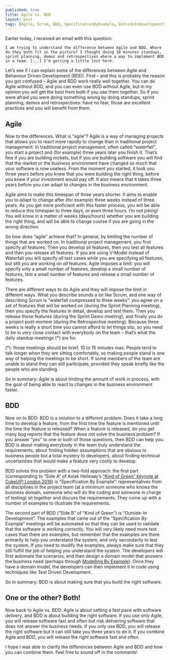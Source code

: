 ```yaml
---
published: true
title: Agile vs. BDD
layout: post
tags: [Agile, Scrum, BDD, SpecificationByExample, OutsideInDevelopment]
---
```

Earlier today, I received an email with this question:

    I am trying to understand the difference between Agile and BDD. Where do they both fit in the picture? I thought doing 10 minutes standups, sprint planning, demos and retrospectives where a way to implement BDD in a team. [...] I'm getting a little lost here.
Let’s see if I can explain some of the differences between Agile and Behaviour Driven Development (BDD). First – and this is probably the reason you got confused – Agile and BDD work really well together. You can do Agile without BDD, and you can even use BDD without Agile, but in my opinion you will get the best from both if you use them together. So if you were afraid you were doing something wrong by doing standups, sprint planning, demos and retrospectives: have no fear, those are excellent practices and you will benefit from them.

<!--more-->

## Agile

Now to the differences. What is “agile”? Agile is a way of managing projects that allows you to react more rapidly to change than in traditional project management. In traditional project management, often called “waterfall”, you start a project and (for example) three years later you finish it. That’s fine if you are building rockets, but if you are building software you will find that the market or the business environment have changed so much that your software is now useless. From the moment you started, it took you three years before you knew that you were building the right thing, before you knew if your investment would pay off. It also means that it takes three years before you can adapt to changes in the business environment.

Agile aims to make this timespan of three years shorter. It aims to enable you to adapt to change after (for example) three weeks instead of three years. As you get more proficient with this faster process, you will be able to reduce this timespan to three days, or even three hours. I’m not joking! You will know in a matter of weeks (days/hours) whether you are building the right thing, and will be able to change course if you are going in the wrong direction.

So how does “agile” achieve that? In general, by limiting the number of things that are worked on. In traditional project management, you first specify all features. Then you develop all features, then you test all features and then you release all features. If you are using V-Model instead of Waterfall you will specify all test cases while you are specifying all features, but still you are working on *all* features. Agile imposes a limit: you will specify only a small number of features, develop a small number of features, test a small number of features and release a small number of features.

There are different ways to do Agile and they will impose the limit in different ways. What you describe sounds a lot like Scrum, and one way of describing Scrum is “waterfall compressed to three weeks”: you agree on a set of features that will be worked on (during the Sprint Planning meeting), then you specify the features in detail, develop and test them. Then you release those features (during the Sprint Demo meeting), and finally you do a project post-mortem (during the Retrospective meeting). Because three weeks is really a short time you cannot afford to let things slip, so you need to be in very close contact with everybody on the team – that’s what the daily standup meetings (\*) are for.

(\*): those meetings should be brief, 10 to 15 minutes max. People tend to talk longer when they are sitting comfortably, so making people stand is one way of helping the meetings to be short. If some members of the team are unable to stand they can still participate, provided they speak briefly like the people who are standing.

So in summary: Agile is about limiting the amount of work in process, with the goal of being able to react to changes in the business environment faster.

## BDD

Now on to BDD: BDD is a solution to a different problem. Does it take a long time to develop a feature, from the first time the feature is mentioned until the time the feature is released? When a feature is released, do you get many bug reports that the feature does not solve the business problem? If you answer “yes” to one or both of those questions, then BDD can help you. BDD is about making everybody in the team truly understand the requirements, about finding hidden assumptions that are obvious to business people but a total mystery to developers, about finding technical uncertainties that would make a feature very costly to develop.

BDD solves this problem with a two-fold approach: the first part (corresponding to “Side A” of Aslak Hellesøy’s [“Kind of Green” keynote at CukeUP! London 2016](https://skillsmatter.com/skillscasts/7361-keynote-kind-of-green)) is “Specification By Example”: representatives from all disciplines in the project team (at a minimum someone who knows the business domain, someone who will do the coding and someone in charge of testing) sit together and discuss the requirements. They come up with a number of examples to illustrate the requirements.

The second part of BDD (“Side B” of “Kind of Green”) is “Outside-In Development”. The examples that came out of the “Specification By Example” meetings will be automated so that they can be used to validate that the software is working correctly. You will very likely need more test cases than there are examples, but remember that the examples are there primarily to help you understand the system, and only secondarily to test the system. If you need to modify the examples, always make sure that they still fulfill the job of helping you understand the system. The developers will first automate the scenarios, and then design a domain model that answers the business need (perhaps through [Modelling By Example](http://stakeholderwhisperer.com/posts/2014/10/introducing-modelling-by-example)). Once they have a domain model, the developers can then implement it in code using techniques like Test Driven Development.

So in summary: BDD is about making sure that you build the right software.

## One or the other? Both!

Now back to Agile vs. BDD. Agile is about setting a fast pace with software delivery, and BDD is about building the right software. If you use only Agile, you will release software fast and often but  risk delivering software that does not answer the business needs. If you only use BDD, you will release the right software but it can still take you three years to do it. If you combine Agile and BDD, you will release the right software fast and often.

I hope I was able to clarify the differences between Agile and BDD and how you can combine them.  Feel free to sound off in the comments!
